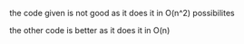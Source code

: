 ​the code given is not good as it does it in O(n^2) possibilites

the other code is better as it does it in O(n)
